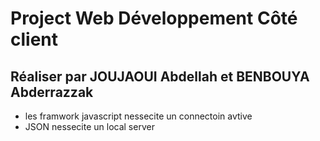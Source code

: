 # Project Web Développement Côté client
## Réaliser par JOUJAOUI Abdellah et BENBOUYA Abderrazzak
- les framwork javascript nessecite un connectoin avtive
- JSON nessecite un local server
